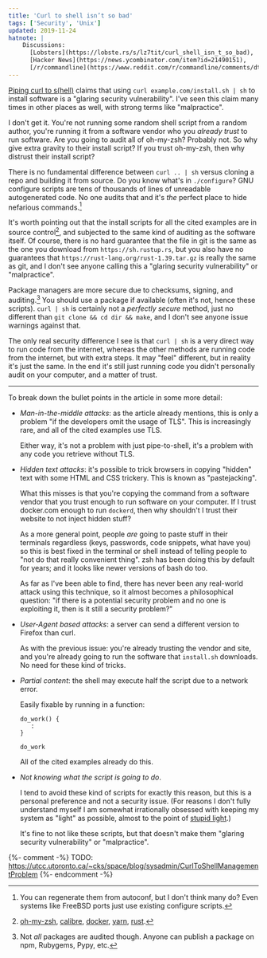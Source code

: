 ```yaml
---
title: 'Curl to shell isn’t so bad'
tags: ['Security', 'Unix']
updated: 2019-11-24
hatnote: |
    Discussions:
      [Lobsters](https://lobste.rs/s/lz7tit/curl_shell_isn_t_so_bad),
      [Hacker News](https://news.ycombinator.com/item?id=21490151),
      [/r/commandline](https://www.reddit.com/r/commandline/comments/dtsttb/curl_to_shell_isnt_so_bad/).
---
```


[Piping curl to s(hell)][shell] claims that using `curl example.com/install.sh |
sh` to install software is a "glaring security vulnerability". I've seen this
claim many times in other places as well, with strong terms like "malpractice".

[shell]: https://0x46.net/thoughts/2019/04/27/piping-curl-to-shell/

I don't get it. You're not running some random shell script from a random
author, you're running it from a software vendor who you *already trust* to run
software. Are you going to audit all of oh-my-zsh? Probably not. So why give
extra gravity to their install script? If you trust oh-my-zsh, then why distrust
their install script?

There is no fundamental difference between `curl .. | sh` versus cloning a repo
and building it from source. Do you know what's in `./configure`? GNU configure
scripts are tens of thousands of lines of unreadable autogenerated code. No one
audits that and it's *the* perfect place to hide nefarious commands.[^autoconf]

[^autoconf]: You can regenerate them from autoconf, but I don't think many do?
             Even systems like FreeBSD ports just use existing configure scripts.

It's worth pointing out that the install scripts for all the cited examples are
in source control[^vcs], and subjected to the same kind of auditing as the
software itself. Of course, there is no hard guarantee that the file in git is
the same as the one you download from `https://sh.rustup.rs`, but you also have
no guarantees that `https://rust-lang.org/rust-1.39.tar.gz` is really the same
as git, and I don't see anyone calling this a "glaring security vulnerability"
or "malpractice".

[^vcs]: [oh-my-zsh](https://github.com/robbyrussell/oh-my-zsh/blob/master/tools/install.sh),
        [calibre](https://github.com/kovidgoyal/calibre/blob/master/setup/linux-installer.sh),
        [docker](https://github.com/docker/docker-install/blob/master/install.sh),
        [yarn](https://github.com/yarnpkg/website/blob/master/install.sh),
        [rust](https://github.com/rust-lang/rustup.rs/blob/master/rustup-init.sh).

Package managers are more secure due to checksums, signing, and
auditing.[^audit] You should use a package if available (often it's not, hence
these scripts). `curl | sh` is certainly not a *perfectly secure* method, just
no different than `git clone && cd dir && make`, and I don't see anyone issue
warnings against that.

[^audit]: Not *all* packages are audited though. Anyone can publish a package on
          npm, Rubygems, Pypy, etc.


The only real security difference I see is that `curl | sh`  is a very direct
way to run code from the internet, whereas the other methods are running code
from the internet, but with extra steps. It may "feel" different, but in reality
it's just the same. In the end it's still just running code you didn't
personally audit on your computer, and a matter of trust.

---

To break down the bullet points in the article in some more detail:

- *Man-in-the-middle attacks*: as the article already mentions, this is only a
  problem "if the developers omit the usage of TLS". This is increasingly rare,
  and all of the cited examples use TLS.

  Either way, it's not a problem with just pipe-to-shell, it's a problem with
  any code you retrieve without TLS.

- *Hidden text attacks*: it's possible to trick browsers in copying "hidden"
  text with some HTML and CSS trickery. This is known as "pastejacking".

  What this misses is that you're copying the command from a software vendor
  that you trust enough to run software on your computer. If I trust docker.com
  enough to run `dockerd`, then why shouldn't I trust their website to not
  inject hidden stuff?

  As a more general point, people *are* going to paste stuff in their terminals
  regardless (keys, passwords, code snippets, what have you) so this is best
  fixed in the terminal or shell instead of telling people to "not do that
  really convenient thing". zsh has been doing this by default for years; and it
  looks like newer versions of bash do too.

  As far as I've been able to find, there has never been any real-world attack
  using this technique, so it almost becomes a philosophical question: "if there
  is a potential security problem and no one is exploiting it, then is it still
  a security problem?"

- *User-Agent based attacks*: a server can send a different version to Firefox
  than curl.

  As with the previous issue: you're already trusting the vendor and site, and
  you're already going to run the software that `install.sh` downloads. No need
  for these kind of tricks.

- *Partial content*: the shell may execute half the script due to a network
  error.

  Easily fixable by running in a function:

      do_work() {
         :
      }

      do_work

  All of the cited examples already do this.

- *Not knowing what the script is going to do*.

  I tend to avoid these kind of scripts for exactly this reason, but this is a
  personal preference and not a security issue. (For reasons I don't fully
  understand myself I am somewhat irrationally obsessed with keeping my system
  as "light" as possible, almost to the point of [stupid light][stupid-light].)

  It's fine to not like these scripts, but that doesn't make them "glaring
  security vulnerability" or "malpractice".

  [stupid-light]: https://www.reddit.com/r/vim/comments/cmjib2/using_vim_with_40_keyboards/ew2pg38/

{%- comment -%}
TODO: https://utcc.utoronto.ca/~cks/space/blog/sysadmin/CurlToShellManagementProblem
{%- endcomment -%}
